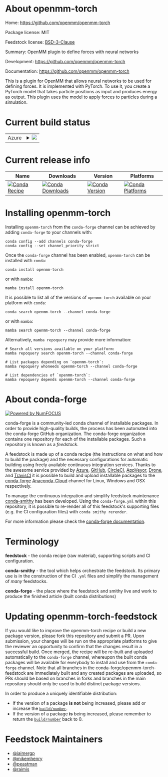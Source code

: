 About openmm-torch
==================

Home: https://github.com/openmm/openmm-torch

Package license: MIT

Feedstock license: [BSD-3-Clause](https://github.com/conda-forge/openmm-torch-feedstock/blob/main/LICENSE.txt)

Summary: OpenMM plugin to define forces with neural networks

Development: https://github.com/openmm/openmm-torch

Documentation: https://github.com/openmm/openmm-torch

This is a plugin for OpenMM that allows neural networks to be
used for defining forces. It is implemented with PyTorch.
To use it, you create a PyTorch model that takes particle
positions as input and produces energy as output. This plugin
uses the model to apply forces to particles during a simulation.


Current build status
====================


<table>
    
  <tr>
    <td>Azure</td>
    <td>
      <details>
        <summary>
          <a href="https://dev.azure.com/conda-forge/feedstock-builds/_build/latest?definitionId=11624&branchName=main">
            <img src="https://dev.azure.com/conda-forge/feedstock-builds/_apis/build/status/openmm-torch-feedstock?branchName=main">
          </a>
        </summary>
        <table>
          <thead><tr><th>Variant</th><th>Status</th></tr></thead>
          <tbody><tr>
              <td>linux_64_c_compiler_version10cuda_compiler_version11.1cxx_compiler_version10python3.7.____cpython</td>
              <td>
                <a href="https://dev.azure.com/conda-forge/feedstock-builds/_build/latest?definitionId=11624&branchName=main">
                  <img src="https://dev.azure.com/conda-forge/feedstock-builds/_apis/build/status/openmm-torch-feedstock?branchName=main&jobName=linux&configuration=linux_64_c_compiler_version10cuda_compiler_version11.1cxx_compiler_version10python3.7.____cpython" alt="variant">
                </a>
              </td>
            </tr><tr>
              <td>linux_64_c_compiler_version10cuda_compiler_version11.1cxx_compiler_version10python3.8.____cpython</td>
              <td>
                <a href="https://dev.azure.com/conda-forge/feedstock-builds/_build/latest?definitionId=11624&branchName=main">
                  <img src="https://dev.azure.com/conda-forge/feedstock-builds/_apis/build/status/openmm-torch-feedstock?branchName=main&jobName=linux&configuration=linux_64_c_compiler_version10cuda_compiler_version11.1cxx_compiler_version10python3.8.____cpython" alt="variant">
                </a>
              </td>
            </tr><tr>
              <td>linux_64_c_compiler_version10cuda_compiler_version11.1cxx_compiler_version10python3.9.____cpython</td>
              <td>
                <a href="https://dev.azure.com/conda-forge/feedstock-builds/_build/latest?definitionId=11624&branchName=main">
                  <img src="https://dev.azure.com/conda-forge/feedstock-builds/_apis/build/status/openmm-torch-feedstock?branchName=main&jobName=linux&configuration=linux_64_c_compiler_version10cuda_compiler_version11.1cxx_compiler_version10python3.9.____cpython" alt="variant">
                </a>
              </td>
            </tr><tr>
              <td>linux_64_c_compiler_version10cuda_compiler_version11.2cxx_compiler_version10python3.7.____cpython</td>
              <td>
                <a href="https://dev.azure.com/conda-forge/feedstock-builds/_build/latest?definitionId=11624&branchName=main">
                  <img src="https://dev.azure.com/conda-forge/feedstock-builds/_apis/build/status/openmm-torch-feedstock?branchName=main&jobName=linux&configuration=linux_64_c_compiler_version10cuda_compiler_version11.2cxx_compiler_version10python3.7.____cpython" alt="variant">
                </a>
              </td>
            </tr><tr>
              <td>linux_64_c_compiler_version10cuda_compiler_version11.2cxx_compiler_version10python3.8.____cpython</td>
              <td>
                <a href="https://dev.azure.com/conda-forge/feedstock-builds/_build/latest?definitionId=11624&branchName=main">
                  <img src="https://dev.azure.com/conda-forge/feedstock-builds/_apis/build/status/openmm-torch-feedstock?branchName=main&jobName=linux&configuration=linux_64_c_compiler_version10cuda_compiler_version11.2cxx_compiler_version10python3.8.____cpython" alt="variant">
                </a>
              </td>
            </tr><tr>
              <td>linux_64_c_compiler_version10cuda_compiler_version11.2cxx_compiler_version10python3.9.____cpython</td>
              <td>
                <a href="https://dev.azure.com/conda-forge/feedstock-builds/_build/latest?definitionId=11624&branchName=main">
                  <img src="https://dev.azure.com/conda-forge/feedstock-builds/_apis/build/status/openmm-torch-feedstock?branchName=main&jobName=linux&configuration=linux_64_c_compiler_version10cuda_compiler_version11.2cxx_compiler_version10python3.9.____cpython" alt="variant">
                </a>
              </td>
            </tr><tr>
              <td>linux_64_c_compiler_version7cuda_compiler_version10.2cxx_compiler_version7python3.7.____cpython</td>
              <td>
                <a href="https://dev.azure.com/conda-forge/feedstock-builds/_build/latest?definitionId=11624&branchName=main">
                  <img src="https://dev.azure.com/conda-forge/feedstock-builds/_apis/build/status/openmm-torch-feedstock?branchName=main&jobName=linux&configuration=linux_64_c_compiler_version7cuda_compiler_version10.2cxx_compiler_version7python3.7.____cpython" alt="variant">
                </a>
              </td>
            </tr><tr>
              <td>linux_64_c_compiler_version7cuda_compiler_version10.2cxx_compiler_version7python3.8.____cpython</td>
              <td>
                <a href="https://dev.azure.com/conda-forge/feedstock-builds/_build/latest?definitionId=11624&branchName=main">
                  <img src="https://dev.azure.com/conda-forge/feedstock-builds/_apis/build/status/openmm-torch-feedstock?branchName=main&jobName=linux&configuration=linux_64_c_compiler_version7cuda_compiler_version10.2cxx_compiler_version7python3.8.____cpython" alt="variant">
                </a>
              </td>
            </tr><tr>
              <td>linux_64_c_compiler_version7cuda_compiler_version10.2cxx_compiler_version7python3.9.____cpython</td>
              <td>
                <a href="https://dev.azure.com/conda-forge/feedstock-builds/_build/latest?definitionId=11624&branchName=main">
                  <img src="https://dev.azure.com/conda-forge/feedstock-builds/_apis/build/status/openmm-torch-feedstock?branchName=main&jobName=linux&configuration=linux_64_c_compiler_version7cuda_compiler_version10.2cxx_compiler_version7python3.9.____cpython" alt="variant">
                </a>
              </td>
            </tr><tr>
              <td>linux_64_c_compiler_version9cuda_compiler_version11.0cxx_compiler_version9python3.7.____cpython</td>
              <td>
                <a href="https://dev.azure.com/conda-forge/feedstock-builds/_build/latest?definitionId=11624&branchName=main">
                  <img src="https://dev.azure.com/conda-forge/feedstock-builds/_apis/build/status/openmm-torch-feedstock?branchName=main&jobName=linux&configuration=linux_64_c_compiler_version9cuda_compiler_version11.0cxx_compiler_version9python3.7.____cpython" alt="variant">
                </a>
              </td>
            </tr><tr>
              <td>linux_64_c_compiler_version9cuda_compiler_version11.0cxx_compiler_version9python3.8.____cpython</td>
              <td>
                <a href="https://dev.azure.com/conda-forge/feedstock-builds/_build/latest?definitionId=11624&branchName=main">
                  <img src="https://dev.azure.com/conda-forge/feedstock-builds/_apis/build/status/openmm-torch-feedstock?branchName=main&jobName=linux&configuration=linux_64_c_compiler_version9cuda_compiler_version11.0cxx_compiler_version9python3.8.____cpython" alt="variant">
                </a>
              </td>
            </tr><tr>
              <td>linux_64_c_compiler_version9cuda_compiler_version11.0cxx_compiler_version9python3.9.____cpython</td>
              <td>
                <a href="https://dev.azure.com/conda-forge/feedstock-builds/_build/latest?definitionId=11624&branchName=main">
                  <img src="https://dev.azure.com/conda-forge/feedstock-builds/_apis/build/status/openmm-torch-feedstock?branchName=main&jobName=linux&configuration=linux_64_c_compiler_version9cuda_compiler_version11.0cxx_compiler_version9python3.9.____cpython" alt="variant">
                </a>
              </td>
            </tr><tr>
              <td>osx_64_python3.7.____cpython</td>
              <td>
                <a href="https://dev.azure.com/conda-forge/feedstock-builds/_build/latest?definitionId=11624&branchName=main">
                  <img src="https://dev.azure.com/conda-forge/feedstock-builds/_apis/build/status/openmm-torch-feedstock?branchName=main&jobName=osx&configuration=osx_64_python3.7.____cpython" alt="variant">
                </a>
              </td>
            </tr><tr>
              <td>osx_64_python3.8.____cpython</td>
              <td>
                <a href="https://dev.azure.com/conda-forge/feedstock-builds/_build/latest?definitionId=11624&branchName=main">
                  <img src="https://dev.azure.com/conda-forge/feedstock-builds/_apis/build/status/openmm-torch-feedstock?branchName=main&jobName=osx&configuration=osx_64_python3.8.____cpython" alt="variant">
                </a>
              </td>
            </tr><tr>
              <td>osx_64_python3.9.____cpython</td>
              <td>
                <a href="https://dev.azure.com/conda-forge/feedstock-builds/_build/latest?definitionId=11624&branchName=main">
                  <img src="https://dev.azure.com/conda-forge/feedstock-builds/_apis/build/status/openmm-torch-feedstock?branchName=main&jobName=osx&configuration=osx_64_python3.9.____cpython" alt="variant">
                </a>
              </td>
            </tr>
          </tbody>
        </table>
      </details>
    </td>
  </tr>
</table>

Current release info
====================

| Name | Downloads | Version | Platforms |
| --- | --- | --- | --- |
| [![Conda Recipe](https://img.shields.io/badge/recipe-openmm--torch-green.svg)](https://anaconda.org/conda-forge/openmm-torch) | [![Conda Downloads](https://img.shields.io/conda/dn/conda-forge/openmm-torch.svg)](https://anaconda.org/conda-forge/openmm-torch) | [![Conda Version](https://img.shields.io/conda/vn/conda-forge/openmm-torch.svg)](https://anaconda.org/conda-forge/openmm-torch) | [![Conda Platforms](https://img.shields.io/conda/pn/conda-forge/openmm-torch.svg)](https://anaconda.org/conda-forge/openmm-torch) |

Installing openmm-torch
=======================

Installing `openmm-torch` from the `conda-forge` channel can be achieved by adding `conda-forge` to your channels with:

```
conda config --add channels conda-forge
conda config --set channel_priority strict
```

Once the `conda-forge` channel has been enabled, `openmm-torch` can be installed with `conda`:

```
conda install openmm-torch
```

or with `mamba`:

```
mamba install openmm-torch
```

It is possible to list all of the versions of `openmm-torch` available on your platform with `conda`:

```
conda search openmm-torch --channel conda-forge
```

or with `mamba`:

```
mamba search openmm-torch --channel conda-forge
```

Alternatively, `mamba repoquery` may provide more information:

```
# Search all versions available on your platform:
mamba repoquery search openmm-torch --channel conda-forge

# List packages depending on `openmm-torch`:
mamba repoquery whoneeds openmm-torch --channel conda-forge

# List dependencies of `openmm-torch`:
mamba repoquery depends openmm-torch --channel conda-forge
```


About conda-forge
=================

[![Powered by
NumFOCUS](https://img.shields.io/badge/powered%20by-NumFOCUS-orange.svg?style=flat&colorA=E1523D&colorB=007D8A)](https://numfocus.org)

conda-forge is a community-led conda channel of installable packages.
In order to provide high-quality builds, the process has been automated into the
conda-forge GitHub organization. The conda-forge organization contains one repository
for each of the installable packages. Such a repository is known as a *feedstock*.

A feedstock is made up of a conda recipe (the instructions on what and how to build
the package) and the necessary configurations for automatic building using freely
available continuous integration services. Thanks to the awesome service provided by
[Azure](https://azure.microsoft.com/en-us/services/devops/), [GitHub](https://github.com/),
[CircleCI](https://circleci.com/), [AppVeyor](https://www.appveyor.com/),
[Drone](https://cloud.drone.io/welcome), and [TravisCI](https://travis-ci.com/)
it is possible to build and upload installable packages to the
[conda-forge](https://anaconda.org/conda-forge) [Anaconda-Cloud](https://anaconda.org/)
channel for Linux, Windows and OSX respectively.

To manage the continuous integration and simplify feedstock maintenance
[conda-smithy](https://github.com/conda-forge/conda-smithy) has been developed.
Using the ``conda-forge.yml`` within this repository, it is possible to re-render all of
this feedstock's supporting files (e.g. the CI configuration files) with ``conda smithy rerender``.

For more information please check the [conda-forge documentation](https://conda-forge.org/docs/).

Terminology
===========

**feedstock** - the conda recipe (raw material), supporting scripts and CI configuration.

**conda-smithy** - the tool which helps orchestrate the feedstock.
                   Its primary use is in the construction of the CI ``.yml`` files
                   and simplify the management of *many* feedstocks.

**conda-forge** - the place where the feedstock and smithy live and work to
                  produce the finished article (built conda distributions)


Updating openmm-torch-feedstock
===============================

If you would like to improve the openmm-torch recipe or build a new
package version, please fork this repository and submit a PR. Upon submission,
your changes will be run on the appropriate platforms to give the reviewer an
opportunity to confirm that the changes result in a successful build. Once
merged, the recipe will be re-built and uploaded automatically to the
`conda-forge` channel, whereupon the built conda packages will be available for
everybody to install and use from the `conda-forge` channel.
Note that all branches in the conda-forge/openmm-torch-feedstock are
immediately built and any created packages are uploaded, so PRs should be based
on branches in forks and branches in the main repository should only be used to
build distinct package versions.

In order to produce a uniquely identifiable distribution:
 * If the version of a package **is not** being increased, please add or increase
   the [``build/number``](https://docs.conda.io/projects/conda-build/en/latest/resources/define-metadata.html#build-number-and-string).
 * If the version of a package **is** being increased, please remember to return
   the [``build/number``](https://docs.conda.io/projects/conda-build/en/latest/resources/define-metadata.html#build-number-and-string)
   back to 0.

Feedstock Maintainers
=====================

* [@jaimergp](https://github.com/jaimergp/)
* [@mikemhenry](https://github.com/mikemhenry/)
* [@peastman](https://github.com/peastman/)
* [@raimis](https://github.com/raimis/)


